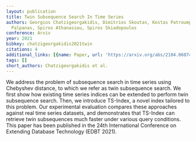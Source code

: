 ```yaml
---
layout: publication
title: Twin Subsequence Search In Time Series
authors: Georgios Chatzigeorgakidis, Dimitrios Skoutas, Kostas Patroumpas, Themis
  Palpanas, Spiros Athanasiou, Spiros Skiadopoulos
conference: Arxiv
year: 2021
bibkey: chatzigeorgakidis2021twin
citations: 4
additional_links: [{name: Paper, url: 'https://arxiv.org/abs/2104.06874'}]
tags: []
short_authors: Chatzigeorgakidis et al.
---
```

We address the problem of subsequence search in time series using Chebyshev
distance, to which we refer as twin subsequence search. We first show how
existing time series indices can be extended to perform twin subsequence
search. Then, we introduce TS-Index, a novel index tailored to this problem.
Our experimental evaluation compares these approaches against real time series
datasets, and demonstrates that TS-Index can retrieve twin subsequences much
faster under various query conditions. This paper has been published in the
24th International Conference on Extending Database Technology (EDBT 2021).